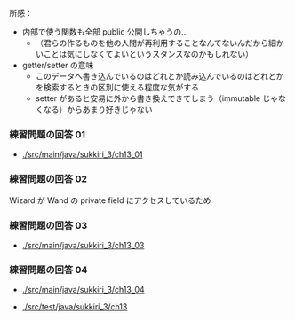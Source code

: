 
所感：

- 内部で使う関数も全部 public 公開しちゃうの..
  - （君らの作るものを他の人間が再利用することなんてないんだから細かいことは気にしなくてよいというスタンスなのかもしれない）
- getter/setter の意味
  - このデータへ書き込んでいるのはどれとか読み込んでいるのはどれとかを検索するときの区別に使える程度な気がする
  - setter があると安易に外から書き換えできてしまう（immutable じゃなくなる）からあまり好きじゃない

### 練習問題の回答 01

- [./src/main/java/sukkiri_3/ch13_01](./src/main/java/sukkiri_3/ch13_01)

### 練習問題の回答 02
Wizard が Wand の private field にアクセスしているため

### 練習問題の回答 03

- [./src/main/java/sukkiri_3/ch13_03](./src/main/java/sukkiri_3/ch13_03)

### 練習問題の回答 04

- [./src/main/java/sukkiri_3/ch13_04](./src/main/java/sukkiri_3/ch13_04)

- [./src/test/java/sukkiri_3/ch13](./src/test/java/sukkiri_3/ch13)
